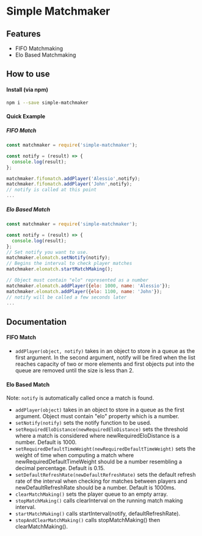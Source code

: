 # Simple Matchmaker

## Features
- FIFO Matchmaking
- Elo Based Matchmaking

## How to use

#### Install (via npm)
```bash
npm i --save simple-matchmaker
```
#### Quick Example
##### FIFO Match
```js
const matchmaker = require('simple-matchmaker');

const notify = (result) => { 
  console.log(result);
};

matchmaker.fifomatch.addPlayer('Alessio',notify);
matchmaker.fifomatch.addPlayer('John',notify);
// notify is called at this point
...
```
##### Elo Based Match
```js
const matchmaker = require('simple-matchmaker');

const notify = (result) => {
  console.log(result);
};
// Set notify you want to use.
matchmaker.elomatch.setNotify(notify);
// Begins the interval to check player matches
matchmaker.elomatch.startMatchMaking();

// Object must contain "elo" represented as a number
matchmaker.elomatch.addPlayer({elo: 1000, name: 'Alessio'});
matchmaker.elomatch.addPlayer({elo: 1100, name: 'John'});
// notify will be called a few seconds later
...
```

## Documentation

#### FIFO Match
- `addPlayer(object, notify)` takes in an object to store in a queue as the first argument. In the second argument, notify will be fired when the list reaches capacity of two or more elements and first objects put into the queue are removed until the size is less than 2.

#### Elo Based Match
Note: `notify` is automatically called once a match is found.

- `addPlayer(object)` takes in an object to store in a queue as the first argument. Object must contain "elo" property which is a number.
- `setNotify(notify)` sets the notify function to be used.
- `setRequiredEloDistance(newRequiredEloDistance)` sets the threshold where a match is considered where newRequiredEloDistance is a number. Default is 1000.
- `setRequiredDefaultTimeWeight(newRequiredDefaultTimeWeight)` sets the weight of time when computing a match where newRequiredDefaultTimeWeight should be a number resembling a decimal percentage. Default is 0.15.
- `setDefaultRefreshRate(newDefaultRefreshRate)` sets the default refresh rate of the interval when checking for matches between players and newDefaultRefreshRate should be a number. Default is 1000ms.
- `clearMatchMaking()` sets the player queue to an empty array.
- `stopMatchMaking()` calls clearInterval on the running match making interval.
- `startMatchMaking()` calls startInterval(notify, defaultRefreshRate).
- `stopAndClearMatchMaking()` calls stopMatchMaking() then clearMatchMaking().
